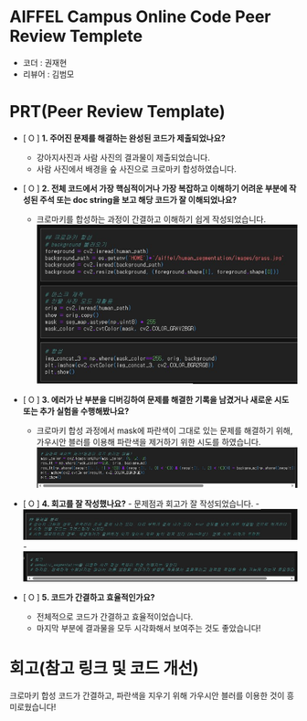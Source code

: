 # AIFFEL Campus Online Code Peer Review Templete
- 코더 : 권재현
- 리뷰어 : 김범모


# PRT(Peer Review Template)
- [ O ]  **1. 주어진 문제를 해결하는 완성된 코드가 제출되었나요?**
    - 강아지사진과 사람 사진의 결과물이 제출되었습니다.
    - 사람 사진에서 배경을 숲 사진으로 크로마키 합성하였습니다.
    
- [ O ]  **2. 전체 코드에서 가장 핵심적이거나 가장 복잡하고 이해하기 어려운 부분에 작성된 
주석 또는 doc string을 보고 해당 코드가 잘 이해되었나요?**
    - 크로마키를 합성하는 과정이 간결하고 이해하기 쉽게 작성되었습니다.
      ![image4](image4.jpg)
        
- [ O ]  **3. 에러가 난 부분을 디버깅하여 문제를 해결한 기록을 남겼거나
새로운 시도 또는 추가 실험을 수행해봤나요?**
    - 크로마키 합성 과정에서 mask에 파란색이 그대로 있는 문제를 해결하기 위해, 가우시안 블러를 이용해 파란색을 제거하기 위한 시도를 하였습니다.
      ![image1](image1.jpg)

- [ O ]  **4. 회고를 잘 작성했나요?**
      - 문제점과 회고가 잘 작성되었습니다.
      - ![image2](image2.jpg)
      - ![image3](image3.jpg)
        
- [ O ]  **5. 코드가 간결하고 효율적인가요?**
    - 전체적으로 코드가 간결하고 효율적이었습니다.
    - 마지막 부분에 결과물을 모두 시각화해서 보여주는 것도 좋았습니다!

# 회고(참고 링크 및 코드 개선)

크로마키 합성 코드가 간결하고, 파란색을 지우기 위해 가우시안 블러를 이용한 것이 흥미로웠습니다!
